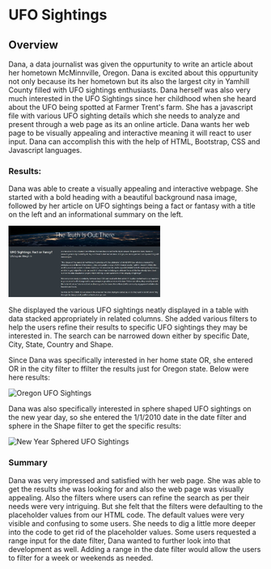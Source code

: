 # UFO Sightings

## Overview
Dana, a data journalist was given the oppurtunity to write an article about her hometown McMinnville, Oregon. Dana is excited about this oppurtunity not only because its her hometown but its also the largest city in Yamhill County filled with UFO sightings enthusiasts. Dana herself was also very much interested in the UFO Sightings since her childhood when she heard about the UFO being spotted at Farmer Trent's farm. She has a javascript file with various UFO sighting details which she needs to analyze and present through a web page as its an online article. Dana wants her web page to be visually appealing and interactive meaning it will react to user input. Dana can accomplish this with the help of HTML, Bootstrap, CSS and Javascript languages.

### Results:

Dana was able to create a visually appealing and interactive webpage. She started with a bold heading with a beautiful background nasa image, followed by her article on UFO sightings being a fact or fantasy with a title on the left and an informational summary on the left.

<img   src="https://github.com/patelnehap/UFO/blob/main/Article.JPG"  alt="UFO Sightings"  title="UFO Sightings" style="display: inline-block; margin: 0 auto; max-width: 300px">

 She displayed the various UFO sightings neatly displayed in a table with data stacked appropriately in related columns. She added various filters to help the users refine their results to specific UFO sightings they may be interested in. The search can be narrowed down either by specific Date, City, State, Country and Shape.

Since Dana was specifically interested in her home state OR, she entered OR in the city filter to ffilter the results just for Oregon state. Below were here results:

<img   src="[Oregon.jpg](https://github.com/patelnehap/UFO/blob/main/Oregon.JPG)"  alt="Oregon UFO Sightings"  title="Oregon UFO Sightings" style="display: inline-block; margin: 0 auto; max-width: 300px">

Dana was also specifically interested in sphere shaped UFO sightings on the new year day, so she entered the 1/1/2010 date in the date filter and sphere in the Shape filter to get the specific results:

<img src="[Sphere.jpg](https://github.com/patelnehap/UFO/blob/main/Sphere.JPG)"  alt="New Year Sphered UFO Sightings"  title="New Year Sphered UFO Sightings" style="display: inline-block; margin: 0 auto; max-width: 300px">

### Summary
Dana was  very impressed and satisfied with her web page. She was able to get the results she was looking for and also the web page was visually appealing. Also the filters where users can refine the search as per their needs were very intriguing. But she felt that the filters were defaulting to the placeholder values from our HTML code. The default values were very visible and confusing to some users. She needs to dig a little more deeper into the code to get rid of the placeholder values. Some users requested a range input for the date filter, Dana wanted to further look into that development as well. Adding a range in the date filter would allow the users to filter for a week or weekends as needed.
